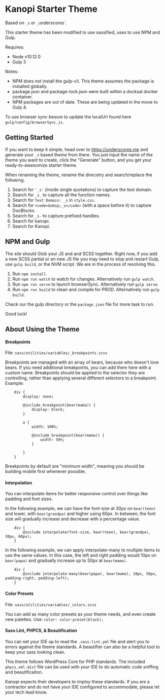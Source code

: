 Kanopi Starter Theme
===

Based on `_s` or `_`underscores`.

This starter theme has been modified to use sassified, uses to use NPM and Gulp.

Requires:
* Node v10.12.0
* Gulp 3

Notes:
* NPM does not install the gulp-cli. This theme assumes the package is installed globally.
* package.json and package-lock.json were built within a docksal docker container.
* NPM packages are out of date. These are being updated in the move to Gulp 4.

To use browser sync besure to update the localUrl found here `gulp/config/browserSync.js`.

Getting Started
---------------

If you want to keep it simple, head over to https://underscores.me and generate your `_s` based theme from there. You just input the name of the theme you want to create, click the "Generate" button, and you get your ready-to-awesomize starter theme.

When renaming the theme, rename the direcotry and search/replace the following.

1. Search for `'_s'` (inside single quotations) to capture the text domain.
2. Search for `_s_` to capture all the function names.
3. Search for `Text Domain: _s` in `style.css`.
4. Search for `<code>&nbsp;_s</code>` (with a space before it) to capture DocBlocks.
5. Search for `_s-` to capture prefixed handles.
6. Search for kanopi.
7. Search for Kanopi.

NPM and Gulp
------------

The site should Glob your JS and and SCSS together.
Right now, if you add a new SCSS partial or an new JS file you may need to stop and restart Gulp, use `gulp build`, or the NVM script. We are in the process of resolving this.

1. Run `npm install`.
1. Run `npm run watch` to watch for changes. Alternatively run `gulp watch`.
1. Run `npm run serve` to launch browserSync. Alternatively run `gulp serve`.
1. Run `npm run build` to clean and compile for PROD. Alternatively run `gulp build`.

Check our the gulp directory or the `package.json` file for more task to run.

Good luck!


About Using the Theme
------------

#### Breakpoints

File: `sass/utilities/variables/_breakpoints.scss`

Breakpoints are managed with an array of bears, because who doesn't love bears. If you need additional breakpoints, you can add them here with a custom name. Breakpoints should be applied to the selector they are controlling, rather than applying several different selectors to a breakpoint. Example:

		div {
			display: none;

			@include breakpoint(bear(mama)) {
				display: block;
			}

			a {
				width: 100%;

				@include breakpoint(bear(mama)) {
					width: 50%;
				}

			}
		}

Breakpoints by default are "minimum width", meaning you should be building mobile first whenever possible. 


#### Interpolation

You can interpolate items for better responsive control over things like padding and font sizes. 

In the following example, we can have the font-size at 30px on `bear(teen)` and lower, with `bear(grandpa)` and higher using 60px. In between, the font size will gradually increase and decrease with a percentage value.

		div {
			@include interpolate(font-size, bear(teen), bear(grandpa), 30px, 60px);
		}


In the following example, we can apply interpolate-many to multiple items to use the same values. In this case, the left and right padding would 10px on `bear(papa)` and gradually increase up to 50px at `bear(mama)`.

		div {
			@include interpolate-many(bear(papa), bear(mama), 10px, 50px, padding-right, padding-left);
		}

#### Color Presets

File: `sass/utilities/variables/_colors.scss`

You can add as many color presets as your theme needs, and even create new palettes.
Use: `color: color-preset(black);` 

#### Sass Lint, PHPCS, & Beautification

You can set your IDE up to read the `.sass-lint.yml` file and alert you to errors against the theme standards. A beautifier can also be a helpful tool to keep your sass looking clean.

This theme follows WordPress Core for PHP standards. The included `phpcs.xml.dist` file can be used with your IDE to do automatic code sniffing and beautificaiton.

Kanopi expects their developers to imploy these standards. If you are a contractor and do not have your IDE configured to accommodate, please let your tech lead know.
